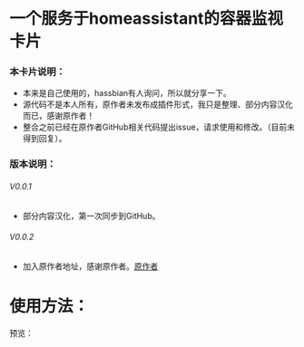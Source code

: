 # 一个服务于homeassistant的容器监视卡片

### 本卡片说明：

* 本来是自己使用的，hassbian有人询问，所以就分享一下。
* 源代码不是本人所有，原作者未发布成插件形式，我只是整理、部分内容汉化而已，感谢原作者！
* 整合之前已经在原作者GitHub相关代码提出issue，请求使用和修改。（目前未得到回复）。

### 版本说明：

###### V0.0.1

* 部分内容汉化，第一次同步到GitHub。

###### V0.0.2

* 加入原作者地址，感谢原作者。[原作者](https://github.com/bacco007)

# 使用方法：

预览：
